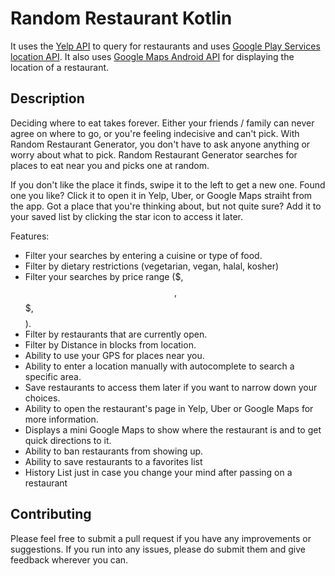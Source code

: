 # Random Restaurant Kotlin

It uses the [Yelp API](https://www.yelp.com/developers) to query for restaurants and uses [Google Play Services location API](https://developers.google.com/android/reference/com/google/android/gms/location/package-summary). It also uses [Google Maps Android API](https://developers.google.com/maps/documentation/android-api/) for displaying the location of a restaurant.

## Description

Deciding where to eat takes forever. Either your friends / family can never agree on where to go, or you're feeling indecisive and can't pick. With Random Restaurant Generator, you don't have to ask anyone anything or worry about what to pick. Random Restaurant Generator searches for places to eat near you and picks one at random. 

If you don't like the place it finds, swipe it to the left to get a new one. Found one you like? Click it to open it in Yelp, Uber, or Google Maps straiht from the app. Got a place that you're thinking about, but not quite sure? Add it to your saved list by clicking the star icon to access it later.

Features:
 - Filter your searches by entering a cuisine or type of food.
 - Filter by dietary restrictions (vegetarian, vegan, halal, kosher)
 - Filter your searches by price range ($, $$, $$$, $$$$).
 - Filter by restaurants that are currently open. 
 - Filter by Distance in blocks from location.
 - Ability to use your GPS for places near you.
 - Ability to enter a location manually with autocomplete to search a specific area.
 - Save restaurants to access them later if you want to narrow down your choices.
 - Ability to open the restaurant's page in Yelp, Uber or Google Maps for more information.
 - Displays a mini Google Maps to show where the restaurant is and to get quick directions to it.
 - Ability to ban restaurants from showing up.
 - Ability to save restaurants to a favorites list
 - History List just in case you change your mind after passing on a restaurant 
 
## Contributing

Please feel free to submit a pull request if you have any improvements or suggestions. If you run into any issues, please do submit them and give feedback wherever you can.

